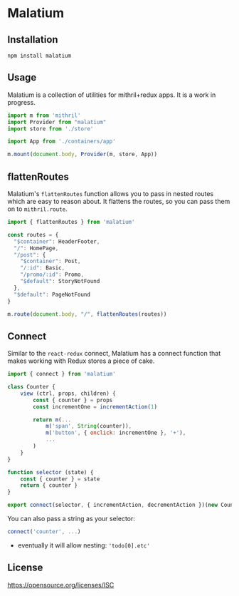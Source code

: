 # Malatium 

## Installation

`npm install malatium`


## Usage

Malatium is a collection of utilities for mithril+redux apps.
It is a work in progress.

```js
import m from 'mithril'
import Provider from "malatium"
import store from './store'

import App from './containers/app'

m.mount(document.body, Provider(m, store, App))
```

## flattenRoutes 

Malatium's `flattenRoutes` function allows you to pass in nested routes which are easy to reason about.
It flattens the routes, so you can pass them on to `mithril.route`.

```js
import { flattenRoutes } from 'malatium'

const routes = {
  "$container": HeaderFooter,
  "/": HomePage,
  "/post": {
    "$container": Post,
    "/:id": Basic,
    "/promo/:id": Promo,
    "$default": StoryNotFound
  },
  "$default": PageNotFound
}

m.route(document.body, "/", flattenRoutes(routes))

```


## Connect

Similar to the `react-redux` connect, Malatium has a connect function that makes working with Redux stores a piece of cake.

```js
import { connect } from 'malatium'

class Counter {
    view (ctrl, props, children) {
        const { counter } = props
        const incrementOne = incrementAction(1)

        return m(...
            m('span', String(counter)),
            m('button', { onclick: incrementOne }, '+'),
            ...
        )
    }
}

function selector (state) {
    const { counter } = state
    return { counter }
}

export connect(selector, { incrementAction, decrementAction })(new Counter)
```

You can also pass a string as your selector:

```js
connect('counter', ...)
```
* eventually it will allow nesting: `'todo[0].etc'`


## License

https://opensource.org/licenses/ISC

